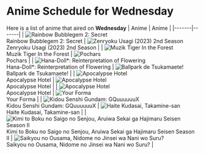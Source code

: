 # Anime Schedule for Wednesday
Here is a list of anime that aired on **Wednesday** 
| Anime | Anime |
|-------|-------|
| ![Rainbow Bubblegem 2: Secret](https://cdn.myanimelist.net/images/anime/1137/149979.webp)<br>Rainbow Bubblegem 2: Secret | ![Zenryoku Usagi (2023) 2nd Season](https://cdn.myanimelist.net/images/anime/1297/150031.webp)<br>Zenryoku Usagi (2023) 2nd Season |
| ![Muzik Tiger In the Forest](https://cdn.myanimelist.net/images/anime/1924/149987.webp)<br>Muzik Tiger In the Forest | ![Pochars](https://cdn.myanimelist.net/images/anime/1155/145243.webp)<br>Pochars |
| ![Hana-Doll*: Reinterpretation of Flowering](https://cdn.myanimelist.net/images/anime/1410/150097.webp)<br>Hana-Doll*: Reinterpretation of Flowering | ![Ballpark de Tsukamaete!](https://cdn.myanimelist.net/images/anime/1065/148659.webp)<br>Ballpark de Tsukamaete! |
| ![Apocalypse Hotel](https://cdn.myanimelist.net/images/anime/1511/148642.webp)<br>Apocalypse Hotel | ![Apocalypse Hotel](https://cdn.myanimelist.net/images/anime/1511/148642.webp)<br>Apocalypse Hotel |
| ![Apocalypse Hotel](https://cdn.myanimelist.net/images/anime/1511/148642.webp)<br>Apocalypse Hotel | ![Your Forma](https://cdn.myanimelist.net/images/anime/1577/147967.webp)<br>Your Forma |
| ![Kidou Senshi Gundam: GQuuuuuuX](https://cdn.myanimelist.net/images/anime/1052/148743.webp)<br>Kidou Senshi Gundam: GQuuuuuuX | ![Haite Kudasai, Takamine-san](https://cdn.myanimelist.net/images/anime/1521/148809.webp)<br>Haite Kudasai, Takamine-san |
| ![Kimi to Boku no Saigo no Senjou, Aruiwa Sekai ga Hajimaru Seisen Season II](https://cdn.myanimelist.net/images/anime/1660/143460.webp)<br>Kimi to Boku no Saigo no Senjou, Aruiwa Sekai ga Hajimaru Seisen Season II | ![Saikyou no Ousama, Nidome no Jinsei wa Nani wo Suru?](https://cdn.myanimelist.net/images/anime/1712/148299.webp)<br>Saikyou no Ousama, Nidome no Jinsei wa Nani wo Suru? |
